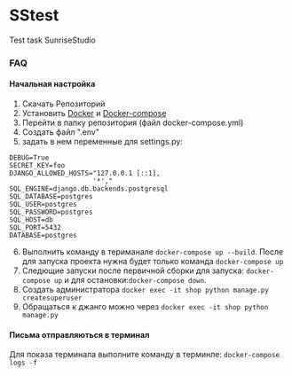 # SStest
Test task SunriseStudio
### FAQ
#### Начальная настройка

1. Скачать Репозиторий
2. Установить [Docker](https://docs.docker.com/engine/install/) и [Docker-compose](https://docs.docker.com/compose/install/)
3. Перейти в папку репозитория (файл docker-compose.yml)
4. Создать файл ".env"
5. задать в нем переменные для settings.py:
  
```
DEBUG=True 
SECRET_KEY=foo
DJANGO_ALLOWED_HOSTS="127.0.0.1 [::1],
                     '*',"
SQL_ENGINE=django.db.backends.postgresql
SQL_DATABASE=postgres
SQL_USER=postgres
SQL_PASSWORD=postgres
SQL_HOST=db
SQL_PORT=5432
DATABASE=postgres
```
  
6. Выполнить команду в териманале ```docker-compose up --build```. После для запуска проекта нужна будет только команда ```docker-compose up```
7. Следющие запуски после первичной сборки для запуска: ```docker-compose up``` и  для остановки:```docker-compose down```.
8. Создать администратора ```docker exec -it shop python manage.py createsuperuser```
9. Обращаться к джанго можно через ```docker exec -it shop python manage.py```

#### Письма отправляються в терминал 
Для показа терминала выполните команду в терминле: ```docker-compose logs -f ```

